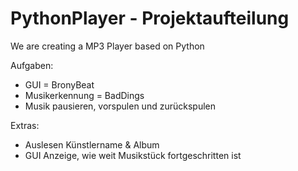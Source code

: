 # PythonPlayer - Projektaufteilung
We are creating a MP3 Player based on Python

Aufgaben:
  - GUI = BronyBeat
  - Musikerkennung = BadDings
  - Musik pausieren, vorspulen und zurückspulen
  
  Extras:
  - Auslesen Künstlername & Album
  - GUI Anzeige, wie weit Musikstück fortgeschritten ist
